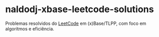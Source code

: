 # naldodj-xbase-leetcode-solutions
Problemas resolvidos do [LeetCode](https://leetcode.com/problemset/) em (x)Base/TLPP, com foco em algoritmos e eficiência.
